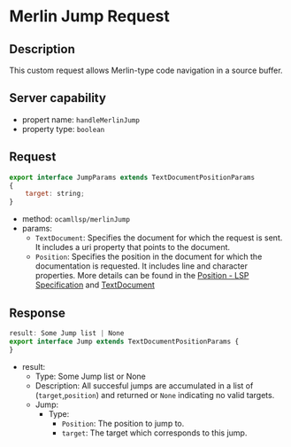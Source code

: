 # Merlin Jump Request

## Description

This custom request allows Merlin-type code navigation in a source buffer.

## Server capability

- propert name: `handleMerlinJump`
- property type: `boolean`

## Request

```js
export interface JumpParams extends TextDocumentPositionParams
{
    target: string;
}
```

- method: `ocamllsp/merlinJump`
- params:
    - `TextDocument`: Specifies the document for which the request is sent. It includes a uri property that points to the document.
    - `Position`: Specifies the position in the document for which the documentation is requested. It includes line and character properties.
    More details can be found in the [Position - LSP Specification](https://microsoft.github.io/language-server-protocol/specifications/lsp/3.17/specification/#position) and [TextDocument](https://microsoft.github.io/language-server-protocol/specifications/lsp/3.17/specification/#textDocumentIdentifier)

## Response

```js
result: Some Jump list | None
export interface Jump extends TextDocumentPositionParams {
}
```

- result:
    - Type: Some Jump list or None
    - Description: All succesful jumps are accumulated in a list of (`target`,`position`) and returned or `None` indicating no valid targets.
    - Jump:
        - Type:
            - `Position`: The position to jump to.
            - `target`: The target which corresponds to this jump.
